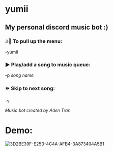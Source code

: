 # yumii

## My personal discord music bot :)

### 🎶🎵 To pull up the menu:
-yumii

### ▶ Play/add a song to music queue:
-p *song name*

### ⏩ Skip to next song:
-s

*Music bot created by Aden Tran*

# Demo:
![3D2BE39F-E253-4C4A-AFB4-3A873404A5B1](https://user-images.githubusercontent.com/47045532/169479670-01614de9-4edc-4332-b503-d4289f106959.png)
